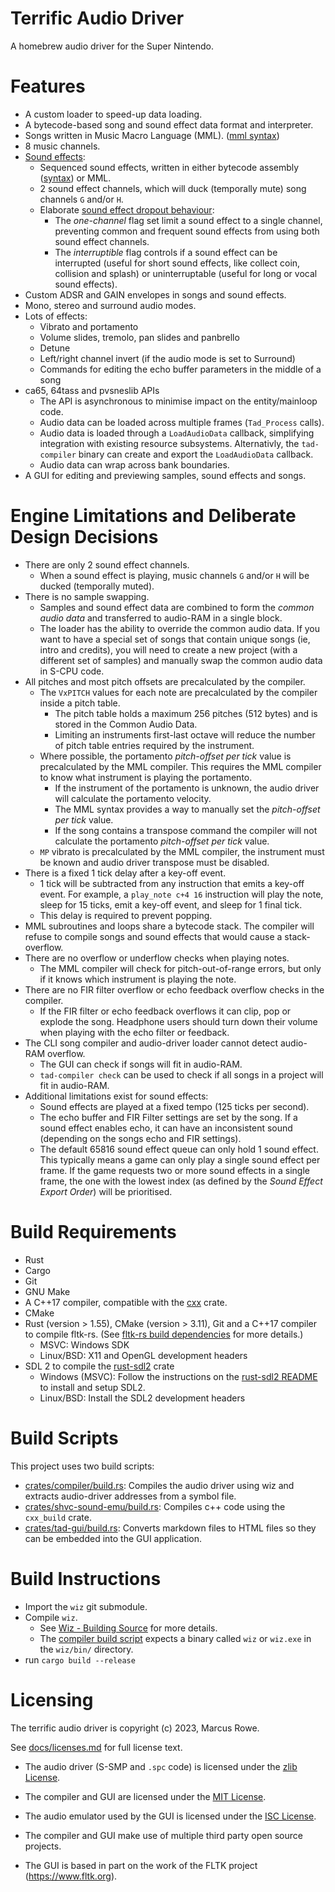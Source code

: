 Terrific Audio Driver
=====================

A homebrew audio driver for the Super Nintendo.


Features
========
 * A custom loader to speed-up data loading.
 * A bytecode-based song and sound effect data format and interpreter.
 * Songs written in Music Macro Language (MML). ([mml syntax](docs/mml-syntax.md))
 * 8 music channels.
 * [Sound effects](docs/sound-effects.md):
   * Sequenced sound effects, written in either bytecode assembly
     ([syntax](docs/bytecode-assembly-syntax.md)) or MML.
   * 2 sound effect channels, which will duck (temporally mute) song channels `G` and/or `H`.
   * Elaborate [sound effect dropout behaviour](docs/sound-effects.md#sound-effect-dropout-behaviour):
      * The *one-channel* flag set limit a sound effect to a single channel, preventing common and
        frequent sound effects from using both sound effect channels.
      * The *interruptible* flag controls if a sound effect can be interrupted (useful for short
        sound effects, like collect coin, collision and splash) or uninterruptable (useful for long
        or vocal sound effects).
 * Custom ADSR and GAIN envelopes in songs and sound effects.
 * Mono, stereo and surround audio modes.
 * Lots of effects:
    * Vibrato and portamento
    * Volume slides, tremolo, pan slides and panbrello
    * Detune
    * Left/right channel invert (if the audio mode is set to Surround)
    * Commands for editing the echo buffer parameters in the middle of a song
 * ca65, 64tass and pvsneslib APIs
    * The API is asynchronous to minimise impact on the entity/mainloop code.
    * Audio data can be loaded across multiple frames (`Tad_Process` calls).
    * Audio data is loaded through a `LoadAudioData` callback, simplifying integration with
      existing resource subsystems.  Alternativly, the `tad-compiler` binary can create and export
      the `LoadAudioData` callback.
    * Audio data can wrap across bank boundaries.
 * A GUI for editing and previewing samples, sound effects and songs.


Engine Limitations and Deliberate Design Decisions
==================================================
 * There are only 2 sound effect channels.
    * When a sound effect is playing, music channels `G` and/or `H` will be ducked (temporally muted).
 * There is no sample swapping.
    * Samples and sound effect data are combined to form the *common audio data* and transferred to
      audio-RAM in a single block.
    * The loader has the ability to override the common audio data.  If you want to have a special
      set of songs that contain unique songs (ie, intro and credits), you will need to create a new
      project (with a different set of samples) and manually swap the common audio data in S-CPU
      code.
 * All pitches and most pitch offsets are precalculated by the compiler.
    * The `VxPITCH` values for each note are precalculated by the compiler inside a pitch table.
      * The pitch table holds a maximum 256 pitches (512 bytes) and is stored in the Common Audio Data.
      * Limiting an instruments first-last octave will reduce the number of pitch table entries
        required by the instrument.
    * Where possible, the portamento *pitch-offset per tick* value is precalculated by the MML
      compiler.  This requires the MML compiler to know what instrument is playing the portamento.
       * If the instrument of the portamento is unknown, the audio driver will calculate the
         portamento velocity.
       * The MML syntax provides a way to manually set the *pitch-offset per tick* value.
       * If the song contains a transpose command the compiler will not calculate the portamento
         *pitch-offset per tick* value.
    * `MP` vibrato is precalculated by the MML compiler, the instrument must be known and audio
      driver transpose must be disabled.
 * There is a fixed 1 tick delay after a key-off event.
    * 1 tick will be subtracted from any instruction that emits a key-off event.
      For example, a `play_note c+4 16` instruction will play the note, sleep for 15 ticks, emit a
      key-off event, and sleep for 1 final tick.
    * This delay is required to prevent popping.
 * MML subroutines and loops share a bytecode stack.  The compiler will refuse to compile songs and
   sound effects that would cause a stack-overflow.
 * There are no overflow or underflow checks when playing notes.
    * The MML compiler will check for pitch-out-of-range errors, but only if it knows which
      instrument is playing the note.
 * There are no FIR filter overflow or echo feedback overflow checks in the compiler.
    * If the FIR filter or echo feedback overflows it can clip, pop or explode the song.
      Headphone users should turn down their volume when playing with the echo filter or feedback.
 * The CLI song compiler and audio-driver loader cannot detect audio-RAM overflow.
    * The GUI can check if songs will fit in audio-RAM.
    * `tad-compiler check` can be used to check if all songs in a project will fit in audio-RAM.
 * Additional limitations exist for sound effects:
    * Sound effects are played at a fixed tempo (125 ticks per second).
    * The echo buffer and FIR Filter settings are set by the song.  If a sound effect enables echo,
      it can have an inconsistent sound (depending on the songs echo and FIR settings).
    * The default 65816 sound effect queue can only hold 1 sound effect.
      This typically means a game can only play a single sound effect per frame.
      If the game requests two or more sound effects in a single frame, the one with the lowest
      index (as defined by the *Sound Effect Export Order*) will be prioritised.


<!-- START RELEASE CUT -->
Build Requirements
==================

 * Rust
 * Cargo
 * Git
 * GNU Make
 * A C++17 compiler, compatible with the [cxx](https://cxx.rs/) crate.
 * CMake
 * Rust (version > 1.55), CMake (version > 3.11), Git and a C++17 compiler to compile fltk-rs.
   (See [fltk-rs build dependencies](https://github.com/fltk-rs/fltk-rs/blob/master/README.md#build-dependencies) for more details.)
    * MSVC: Windows SDK
    * Linux/BSD: X11 and OpenGL development headers
 * SDL 2 to compile the [rust-sdl2](https://github.com/Rust-SDL2/rust-sdl2) crate
    * Windows (MSVC):  Follow the instructions on the [rust-sdl2 README](https://github.com/Rust-SDL2/rust-sdl2/blob/master/README.md#windows-msvc) to install and setup SDL2.
    * Linux/BSD: Install the SDL2 development headers


Build Scripts
=============

This project uses two build scripts:
 * [crates/compiler/build.rs](crates/compiler/build.rs): Compiles the audio driver using wiz and
   extracts audio-driver addresses from a symbol file.
 * [crates/shvc-sound-emu/build.rs](crates/shvc-sound-emu/build.rs): Compiles c++ code using the `cxx_build` crate.
 * [crates/tad-gui/build.rs](crates/tad-gui/build.rs): Converts markdown files to HTML files so they
   can be embedded into the GUI application.


Build Instructions
==================

 * Import the `wiz` git submodule.
 * Compile `wiz`.
    * See [Wiz - Building Source](https://github.com/wiz-lang/wiz#building-source) for more details.
    * The [compiler build script](crates/compiler/build.rs) expects a binary called `wiz` or
      `wiz.exe` in the `wiz/bin/` directory.
 * run `cargo build --release`


<!-- END RELEASE CUT -->
Licensing
=========
The terrific audio driver is copyright (c) 2023, Marcus Rowe.

See [docs/licenses.md](docs/licenses.md) for full license text.

 * The audio driver (S-SMP and `.spc` code) is licensed under the [zlib License](audio-driver/LICENSE).
 * The compiler and GUI are licensed under the [MIT License](crates/tad-compiler/LICENSE).
 * The audio emulator used by the GUI is licensed under the [ISC License](crates/shvc-sound-emu/LICENSE).

 * The compiler and GUI make use of multiple third party open source projects.
 * The GUI is based in part on the work of the FLTK project (https://www.fltk.org).


